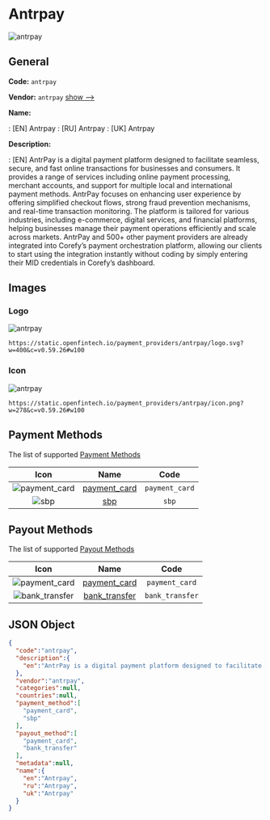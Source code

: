 
# Antrpay 
![antrpay](https://static.openfintech.io/payment_providers/antrpay/logo.svg?w=400&c=v0.59.26#w100)  

## General 
 
**Code:** `antrpay` 
 
**Vendor:** `antrpay` [show -->](/vendors/antrpay/) 
 
**Name:** 
 
:	[EN] Antrpay 
:	[RU] Antrpay 
:	[UK] Antrpay 
 
**Description:** 
 
: [EN] AntrPay is a digital payment platform designed to facilitate seamless, secure, and fast online transactions for businesses and consumers. It provides a range of services including online payment processing, merchant accounts, and support for multiple local and international payment methods. AntrPay focuses on enhancing user experience by offering simplified checkout flows, strong fraud prevention mechanisms, and real-time transaction monitoring. The platform is tailored for various industries, including e-commerce, digital services, and financial platforms, helping businesses manage their payment operations efficiently and scale across markets. AntrPay and 500+ other payment providers are already integrated into Corefy’s payment orchestration platform, allowing our clients to start using the integration instantly without coding by simply entering their MID credentials in Corefy’s dashboard. 
 

## Images 

### Logo 
 
![antrpay](https://static.openfintech.io/payment_providers/antrpay/logo.svg?w=400&c=v0.59.26#w100)  

```
https://static.openfintech.io/payment_providers/antrpay/logo.svg?w=400&c=v0.59.26#w100
```  

### Icon 
 
![antrpay](https://static.openfintech.io/payment_providers/antrpay/icon.png?w=278&c=v0.59.26#w100)  

```
https://static.openfintech.io/payment_providers/antrpay/icon.png?w=278&c=v0.59.26#w100
```  

## Payment Methods 
 
The list of supported [Payment Methods](/payment-methods/) 

|Icon|Name|Code| 
|:---:|:---:|:---:| 
|![payment_card](https://static.openfintech.io/payment_methods/payment_card/icon.svg?w=278&c=v0.59.26#w100) |[payment_card](/payment-methods/payment_card/)|`payment_card`| 
|![sbp](https://static.openfintech.io/payment_methods/sbp/icon.svg?w=278&c=v0.59.26#w100) |[sbp](/payment-methods/sbp/)|`sbp`| 
 

## Payout Methods 
 
The list of supported [Payout Methods](/payout-methods/) 

|Icon|Name|Code| 
|:---:|:---:|:---:| 
|![payment_card](https://static.openfintech.io/payout_methods/payment_card/icon.svg?w=278&c=v0.59.26#w40) |[payment_card](payout-methodspayment_card/)|`payment_card`| 
|![bank_transfer](https://static.openfintech.io/payout_methods/bank_transfer/icon.svg?w=278&c=v0.59.26#w40) |[bank_transfer](payout-methodsbank_transfer/)|`bank_transfer`| 
 

## JSON Object 

```json
{
  "code":"antrpay",
  "description":{
    "en":"AntrPay is a digital payment platform designed to facilitate seamless, secure, and fast online transactions for businesses and consumers. It provides a range of services including online payment processing, merchant accounts, and support for multiple local and international payment methods. AntrPay focuses on enhancing user experience by offering simplified checkout flows, strong fraud prevention mechanisms, and real-time transaction monitoring. The platform is tailored for various industries, including e-commerce, digital services, and financial platforms, helping businesses manage their payment operations efficiently and scale across markets. AntrPay and 500+ other payment providers are already integrated into Corefy\u2019s payment orchestration platform, allowing our clients to start using the integration instantly without coding by simply entering their MID credentials in Corefy\u2019s dashboard."
  },
  "vendor":"antrpay",
  "categories":null,
  "countries":null,
  "payment_method":[
    "payment_card",
    "sbp"
  ],
  "payout_method":[
    "payment_card",
    "bank_transfer"
  ],
  "metadata":null,
  "name":{
    "en":"Antrpay",
    "ru":"Antrpay",
    "uk":"Antrpay"
  }
}
```  
